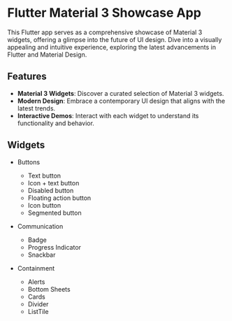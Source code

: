 # Flutter Material 3 Showcase App

This Flutter app serves as a comprehensive showcase of Material 3 widgets, offering a glimpse into the future of UI design. Dive into a visually appealing and intuitive experience, exploring the latest advancements in Flutter and Material Design.

## Features
- **Material 3 Widgets**: Discover a curated selection of Material 3 widgets.
- **Modern Design**: Embrace a contemporary UI design that aligns with the latest trends.
- **Interactive Demos**: Interact with each widget to understand its functionality and behavior.

## Widgets
- Buttons
  - Text button
  - Icon + text button
  - Disabled button
  - Floating action button
  - Icon button
  - Segmented button

- Communication
  - Badge
  - Progress Indicator
  - Snackbar

- Containment
  - Alerts
  - Bottom Sheets
  - Cards
  - Divider
  - ListTile
